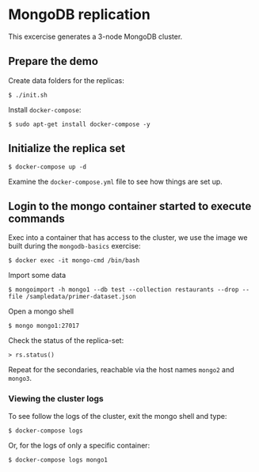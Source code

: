 # MongoDB replication

This excercise generates a 3-node MongoDB cluster.

## Prepare the demo

Create data folders for the replicas:

    $ ./init.sh

Install `docker-compose`:

    $ sudo apt-get install docker-compose -y

## Initialize the replica set

    $ docker-compose up -d

Examine the `docker-compose.yml` file to see how things are set up.

## Login to the mongo container started to execute commands

Exec into a container that has access to the cluster, we use the image we built during the `mongodb-basics` exercise:

    $ docker exec -it mongo-cmd /bin/bash

Import some data

    $ mongoimport -h mongo1 --db test --collection restaurants --drop --file /sampledata/primer-dataset.json

Open a mongo shell
    
    $ mongo mongo1:27017

Check the status of the replica-set:

    > rs.status()

Repeat for the secondaries, reachable via the host names `mongo2` and `mongo3`.

### Viewing the cluster logs

To see follow the logs of the cluster, exit the mongo shell and type:

    $ docker-compose logs

Or, for the logs of only a specific container:

    $ docker-compose logs mongo1
